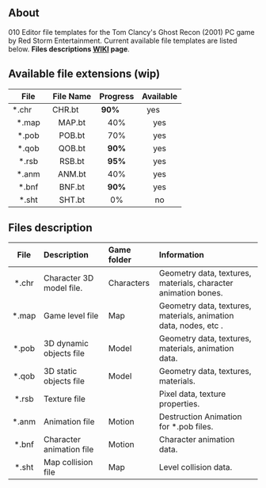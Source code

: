 ## About

010 Editor file templates for the Tom Clancy's Ghost Recon (2001) PC game by Red Storm Entertainment. Current available file templates are listed below.
**Files descriptions [WIKI](https://github.com/AlexKimov/010Editor-Templates-GR/wiki) page**. 

## Available file extensions (wip)

| File         | File Name     | Progress     | Available  |
| :----------: | :-----------: | :----------: | :--------: |
| *.chr        | CHR.bt        | **90%**      | yes        |
| *.map        | MAP.bt        | 40%          | yes        |
| *.pob        | POB.bt        | 70%          | yes        |
| *.qob        | QOB.bt        | **90%**      | yes        |
| *.rsb        | RSB.bt        | **95%**      | yes        |
| *.anm        | ANM.bt        | 40%          | yes        |
| *.bnf        | BNF.bt        | **90%**      | yes        |
| *.sht        | SHT.bt        | 0%           | no         | 

## Files description

| File          | Description              | Game folder | Information | 
| :-----------: | :----------------------- | :-- | :----------------------------------------------------------------------- |
| *.chr         | Character 3D model file. | Characters | Geometry data, textures, materials, character animation bones.           | 
| *.map         | Game level file          | Map | Geometry data, textures, materials, animation data, nodes, etc .|
| *.pob         | 3D dynamic objects file  | Model | Geometry data, textures, materials, animation data.                           |
| *.qob         | 3D static objects file   | Model | Geometry data, textures, materials.                                      |
| *.rsb         | Texture file             |  | Pixel data, texture properties.                                          |
| *.anm         | Animation file           | Motion | Destruction Animation for *.pob files.                                   |
| *.bnf         | Character animation file | Motion | Character animation data.                                                |
| *.sht         | Map collision file       | Map | Level collision data.                                                    |
